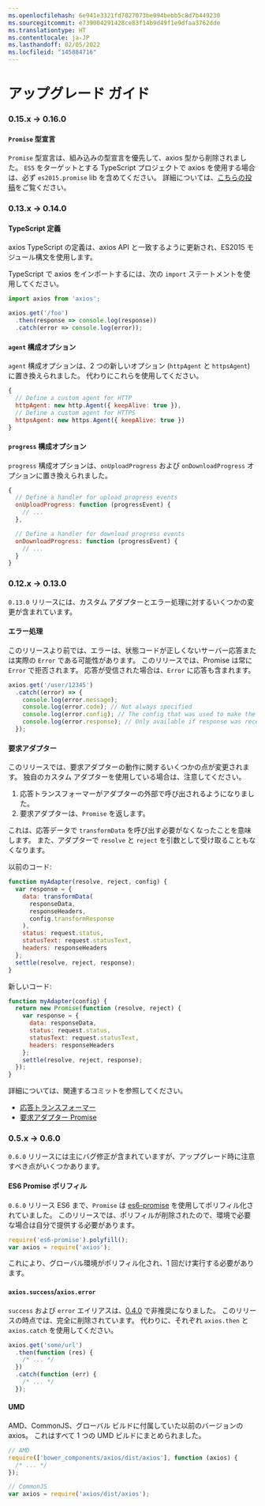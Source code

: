 ```yaml
---
ms.openlocfilehash: 6e941e3321fd7027073be094bebb5c8d7b449230
ms.sourcegitcommit: e739004291428ce83f14b9d49f1e9dfaa3762dde
ms.translationtype: HT
ms.contentlocale: ja-JP
ms.lasthandoff: 02/05/2022
ms.locfileid: "145884716"
---
```

# <a name="upgrade-guide"></a>アップグレード ガイド

### <a name="015x---0160"></a>0.15.x -> 0.16.0

#### <a name="promise-type-declarations"></a>`Promise` 型宣言

`Promise` 型宣言は、組み込みの型宣言を優先して、axios 型から削除されました。 `ES5` をターゲットとする TypeScript プロジェクトで axios を使用する場合は、必ず `es2015.promise` lib を含めてください。 詳細については、[こちらの投稿](https://blog.mariusschulz.com/2016/11/25/typescript-2-0-built-in-type-declarations)をご覧ください。

### <a name="013x---0140"></a>0.13.x -> 0.14.0

#### <a name="typescript-definitions"></a>TypeScript 定義

axios TypeScript の定義は、axios API と一致するように更新され、ES2015 モジュール構文を使用します。

TypeScript で axios をインポートするには、次の `import` ステートメントを使用してください。

```typescript
import axios from 'axios';

axios.get('/foo')
  .then(response => console.log(response))
  .catch(error => console.log(error));
```

#### <a name="agent-config-option"></a>`agent` 構成オプション

`agent` 構成オプションは、2 つの新しいオプション (`httpAgent` と `httpsAgent`) に置き換えられました。 代わりにこれらを使用してください。

```js
{
  // Define a custom agent for HTTP
  httpAgent: new http.Agent({ keepAlive: true }),
  // Define a custom agent for HTTPS
  httpsAgent: new https.Agent({ keepAlive: true })
}
```

#### <a name="progress-config-option"></a>`progress` 構成オプション

`progress` 構成オプションは、`onUploadProgress` および `onDownloadProgress` オプションに置き換えられました。

```js
{
  // Define a handler for upload progress events
  onUploadProgress: function (progressEvent) {
    // ...
  },

  // Define a handler for download progress events
  onDownloadProgress: function (progressEvent) {
    // ...
  }
}
```

### <a name="012x---0130"></a>0.12.x -> 0.13.0

`0.13.0` リリースには、カスタム アダプターとエラー処理に対するいくつかの変更が含まれています。

#### <a name="error-handling"></a>エラー処理

このリリースより前では、エラーは、状態コードが正しくないサーバー応答または実際の `Error` である可能性があります。 このリリースでは、Promise は常に `Error` で拒否されます。 応答が受信された場合は、`Error` に応答も含まれます。

```js
axios.get('/user/12345')
  .catch((error) => {
    console.log(error.message);
    console.log(error.code); // Not always specified
    console.log(error.config); // The config that was used to make the request
    console.log(error.response); // Only available if response was received from the server
  });
```

#### <a name="request-adapters"></a>要求アダプター

このリリースでは、要求アダプターの動作に関するいくつかの点が変更されます。 独自のカスタム アダプターを使用している場合は、注意してください。

1. 応答トランスフォーマーがアダプターの外部で呼び出されるようになりました。
2. 要求アダプターは、`Promise` を返します。

これは、応答データで `transformData` を呼び出す必要がなくなったことを意味します。 また、アダプターで `resolve` と `reject` を引数として受け取ることもなくなります。

以前のコード:

```js
function myAdapter(resolve, reject, config) {
  var response = {
    data: transformData(
      responseData,
      responseHeaders,
      config.transformResponse
    ),
    status: request.status,
    statusText: request.statusText,
    headers: responseHeaders
  };
  settle(resolve, reject, response);
}
```

新しいコード:

```js
function myAdapter(config) {
  return new Promise(function (resolve, reject) {
    var response = {
      data: responseData,
      status: request.status,
      statusText: request.statusText,
      headers: responseHeaders
    };
    settle(resolve, reject, response);
  });
}
```

詳細については、関連するコミットを参照してください。
- [応答トランスフォーマー](https://github.com/axios/axios/commit/10eb23865101f9347570552c04e9d6211376e25e)
- [要求アダプター Promise](https://github.com/axios/axios/commit/157efd5615890301824e3121cc6c9d2f9b21f94a)

### <a name="05x---060"></a>0.5.x -> 0.6.0

`0.6.0` リリースには主にバグ修正が含まれていますが、アップグレード時に注意すべき点がいくつかあります。

#### <a name="es6-promise-polyfill"></a>ES6 Promise ポリフィル

`0.6.0` リリース ES6 まで、`Promise` は [es6-promise](https://github.com/jakearchibald/es6-promise) を使用してポリフィル化されていました。 このリリースでは、ポリフィルが削除されたので、環境で必要な場合は自分で提供する必要があります。

```js
require('es6-promise').polyfill();
var axios = require('axios');
```

これにより、グローバル環境がポリフィル化され、1 回だけ実行する必要があります。

#### `axios.success`/`axios.error`

`success` および `error` エイリアスは、[0.4.0](https://github.com/axios/axios/blob/master/CHANGELOG.md#040-oct-03-2014) で非推奨になりました。 このリリースの時点では、完全に削除されています。 代わりに、それぞれ `axios.then` と `axios.catch` を使用してください。

```js
axios.get('some/url')
  .then(function (res) {
    /* ... */
  })
  .catch(function (err) {
    /* ... */
  });
```

#### <a name="umd"></a>UMD

AMD、CommonJS、グローバル ビルドに付属していた以前のバージョンの axios。 これはすべて 1 つの UMD ビルドにまとめられました。

```js
// AMD
require(['bower_components/axios/dist/axios'], function (axios) {
  /* ... */
});

// CommonJS
var axios = require('axios/dist/axios');
```
